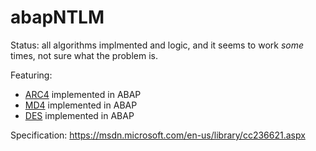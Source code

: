 # abapNTLM
Status: all algorithms implmented and logic, and it seems to work _some_ times, not sure what the problem is.

Featuring:
* [ARC4](http://en.wikipedia.org/wiki/RC4) implemented in ABAP
* [MD4](http://en.wikipedia.org/wiki/MD4) implemented in ABAP
* [DES](http://en.wikipedia.org/wiki/Data_Encryption_Standard) implemented in ABAP

Specification:
https://msdn.microsoft.com/en-us/library/cc236621.aspx
